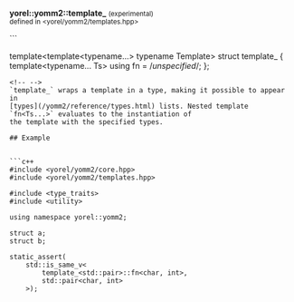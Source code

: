 
**yorel::yomm2::template_** <small>(experimental)</small><br>
<sub>defined in <yorel/yomm2/templates.hpp></sub>
<!-- -->```
template<template<typename...> typename Template>
struct template_ {
    template<typename... Ts>
    using fn = /*unspecified*/;
};
```
<!-- -->
`template_` wraps a template in a type, making it possible to appear in
[types](/yomm2/reference/types.html) lists. Nested template `fn<Ts...>` evaluates to the instantiation of
the template with the specified types.

## Example


```c++
#include <yorel/yomm2/core.hpp>
#include <yorel/yomm2/templates.hpp>

#include <type_traits>
#include <utility>

using namespace yorel::yomm2;

struct a;
struct b;

static_assert(
    std::is_same_v<
        template_<std::pair>::fn<char, int>,
        std::pair<char, int>
    >);
```
